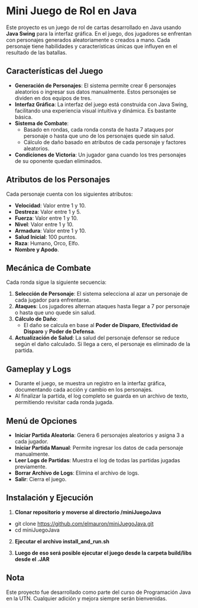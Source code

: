 # Mini Juego de Rol en Java

Este proyecto es un juego de rol de cartas desarrollado en Java usando **Java Swing** para la interfaz gráfica. En el juego, dos jugadores se enfrentan con personajes generados aleatoriamente o creados a mano. Cada personaje tiene habilidades y características únicas que influyen en el resultado de las batallas.

## Características del Juego

- **Generación de Personajes**: El sistema permite crear 6 personajes aleatorios o ingresar sus datos manualmente. Estos personajes se dividen en dos equipos de tres.
- **Interfaz Gráfica**: La interfaz del juego está construida con Java Swing, facilitando una experiencia visual intuitiva y dinámica. Es bastante básica.
- **Sistema de Combate**: 
  - Basado en rondas, cada ronda consta de hasta 7 ataques por personaje o hasta que uno de los personajes quede sin salud.
  - Cálculo de daño basado en atributos de cada personaje y factores aleatorios.
- **Condiciones de Victoria**: Un jugador gana cuando los tres personajes de su oponente quedan eliminados.
  
## Atributos de los Personajes

Cada personaje cuenta con los siguientes atributos:

- **Velocidad**: Valor entre 1 y 10.
- **Destreza**: Valor entre 1 y 5.
- **Fuerza**: Valor entre 1 y 10.
- **Nivel**: Valor entre 1 y 10.
- **Armadura**: Valor entre 1 y 10.
- **Salud Inicial**: 100 puntos.
- **Raza**: Humano, Orco, Elfo.
- **Nombre y Apodo**.

## Mecánica de Combate

Cada ronda sigue la siguiente secuencia:

1. **Selección de Personaje**: El sistema selecciona al azar un personaje de cada jugador para enfrentarse.
2. **Ataques**: Los jugadores alternan ataques hasta llegar a 7 por personaje o hasta que uno quede sin salud.
3. **Cálculo de Daño**:
   - El daño se calcula en base al **Poder de Disparo**, **Efectividad de Disparo** y **Poder de Defensa**.
4. **Actualización de Salud**: La salud del personaje defensor se reduce según el daño calculado. Si llega a cero, el personaje es eliminado de la partida.

## Gameplay y Logs

- Durante el juego, se muestra un registro en la interfaz gráfica, documentando cada acción y cambio en los personajes.
- Al finalizar la partida, el log completo se guarda en un archivo de texto, permitiendo revisitar cada ronda jugada.

## Menú de Opciones

- **Iniciar Partida Aleatoria**: Genera 6 personajes aleatorios y asigna 3 a cada jugador.
- **Iniciar Partida Manual**: Permite ingresar los datos de cada personaje manualmente.
- **Leer Logs de Partidas**: Muestra el log de todas las partidas jugadas previamente.
- **Borrar Archivo de Logs**: Elimina el archivo de logs.
- **Salir**: Cierra el juego.

## Instalación y Ejecución

1. **Clonar repositorio y moverse al directorio /miniJuegoJava**
- git clone https://github.com/elmauron/miniJuegoJava.git
- cd miniJuegoJava

2. **Ejecutar el archivo install_and_run.sh**

3. **Luego de eso será posible ejecutar el juego desde la carpeta build/libs desde el .JAR**

## Nota
Este proyecto fue desarrollado como parte del curso de Programación Java en la UTN. Cualquier adición y mejora siempre serán bienvenidas.



